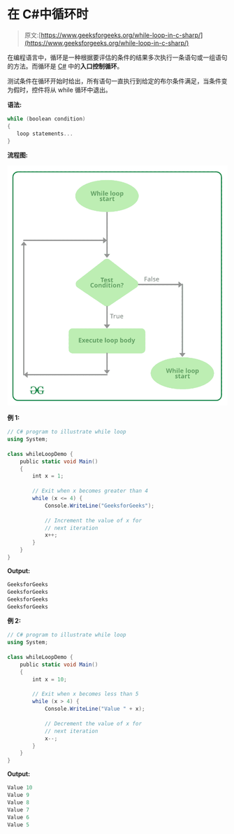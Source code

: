 # 在 C#中循环时

> 原文:[https://www.geeksforgeeks.org/while-loop-in-c-sharp/](https://www.geeksforgeeks.org/while-loop-in-c-sharp/)

在编程语言中，循环是一种根据要评估的条件的结果多次执行一条语句或一组语句的方法。而循环是 [C#](https://www.geeksforgeeks.org/introduction-to-c-sharp/) 中的**入口控制循环**。

测试条件在循环开始时给出，所有语句一直执行到给定的布尔条件满足，当条件变为假时，控件将从 while 循环中退出。

**语法:**

```cs
while (boolean condition)
{
   loop statements...
}

```

**流程图:**

![while-loop-in-c-sharp](img/b4c8371f4b4ae50901926313f400691b.png)

**例 1:**

```cs
// C# program to illustrate while loop
using System;

class whileLoopDemo {
    public static void Main()
    {
        int x = 1;

        // Exit when x becomes greater than 4
        while (x <= 4) {
            Console.WriteLine("GeeksforGeeks");

            // Increment the value of x for
            // next iteration
            x++;
        }
    }
}
```

**Output:**

```cs
GeeksforGeeks
GeeksforGeeks
GeeksforGeeks
GeeksforGeeks

```

**例 2:**

```cs
// C# program to illustrate while loop
using System;

class whileLoopDemo {
    public static void Main()
    {
        int x = 10;

        // Exit when x becomes less than 5
        while (x > 4) {
            Console.WriteLine("Value " + x);

            // Decrement the value of x for
            // next iteration
            x--;
        }
    }
}
```

**Output:**

```cs
Value 10
Value 9
Value 8
Value 7
Value 6
Value 5

```